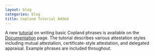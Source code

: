 ```yaml
---
layout: blog
categories: blog
title: Copland Tutorial Added
---
```

A new [tutorial]({{site.baseurl}tutorial/README) on
writing basic Copland phrases is available on the
[Documentation]({{site.baseurl}}documentation.html) page.  The 
tutorial describes various attestation styles including mutual attestation,
certificate-style attestation, and delegated appraisal.  Example phrases are
included throughout.
